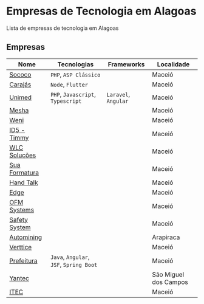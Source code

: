 # Empresas de Tecnologia em Alagoas

Lista de empresas de tecnologia em Alagoas

## Empresas

Nome | Tecnologias | Frameworks | Localidade |
---- | ----------- | ---------- | ---------- |
[Sococo](https://www.sococo.com.br/) | `PHP`, `ASP Clássico` | | Maceió |
[Carajás](https://www.carajas.com.br/trabalheconosco) | `Node`, `Flutter` | | Maceió |
[Unimed](https://www.unimed.coop.br/site/web/maceio) | `PHP`, `Javascript`, `Typescript` | `Laravel`, `Angular` | Maceió |
[Mesha](https://mesha.com.br/) |  | | Maceió |
[Weni](https://www.linkedin.com/company/weniai/) | | | Maceió |
[ID5 - Timmy](https://timmy.pro/) | | | Maceió |
[WLC Soluções](https://wlcsolucoes.com.br/) | | | Maceió |
[Sua Formatura](https://suaformatura.com/) | | | Maceió |
[Hand Talk](https://www.handtalk.me/br/) | | | Maceió |
[Edge](https://www.edge.ufal.br/trabalhe-conosco/) | | | Maceió |
[OFM Systems](https://ofm.com.br/) | | | Maceió |
[Safety System](https://safetysystemtechnology.com.br/contato/) | | | Maceió |
[Automining](https://www.automining.com.br/) | | | Arapiraca |
[Verttice](https://www.vertticegr.com.br/) | | | Maceió |
[Prefeitura]() | `Java`, `Angular`, `JSF`, `Spring Boot` | | Maceió |
[Yantec](https://yantec.com.br/index.html) | | | São Miguel dos Campos |
[ITEC](https://www.itec.al.gov.br/) | | | Maceió |



